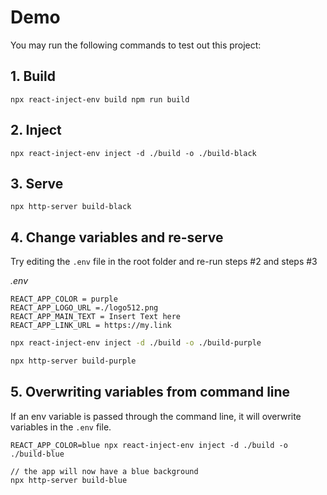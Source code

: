 # Demo

You may run the following commands to test out this project:

## 1. Build
```
npx react-inject-env build npm run build
```

## 2. Inject

```
npx react-inject-env inject -d ./build -o ./build-black
```

## 3. Serve

```
npx http-server build-black 
```

## 4. Change variables and re-serve

Try editing the `.env` file in the root folder and re-run steps #2 and steps #3


_.env_
```
REACT_APP_COLOR = purple
REACT_APP_LOGO_URL =./logo512.png
REACT_APP_MAIN_TEXT = Insert Text here
REACT_APP_LINK_URL = https://my.link
```

```sh
npx react-inject-env inject -d ./build -o ./build-purple

npx http-server build-purple
```

## 5. Overwriting variables from command line

If an env variable is passed through the command line, it will overwrite variables in the `.env` file.

```
REACT_APP_COLOR=blue npx react-inject-env inject -d ./build -o ./build-blue

// the app will now have a blue background
npx http-server build-blue
```
